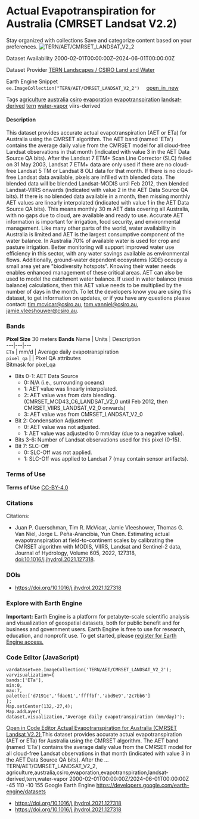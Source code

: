  
#  Actual Evapotranspiration for Australia (CMRSET Landsat V2.2) 
Stay organized with collections  Save and categorize content based on your preferences. 
![TERN/AET/CMRSET_LANDSAT_V2_2](https://developers.google.com/earth-engine/datasets/images/TERN/TERN_AET_CMRSET_LANDSAT_V2_2_sample.png) 

Dataset Availability
    2000-02-01T00:00:00Z–2024-06-01T00:00:00Z 

Dataset Provider
     [ TERN Landscapes / CSIRO Land and Water ](https://portal.tern.org.au/actual-evapotranspiration-australia-cmrset-algorithm/21915) 

Earth Engine Snippet
     `    ee.ImageCollection("TERN/AET/CMRSET_LANDSAT_V2_2")   ` [ open_in_new ](https://code.earthengine.google.com/?scriptPath=Examples:Datasets/TERN/TERN_AET_CMRSET_LANDSAT_V2_2) 

Tags
     [agriculture](https://developers.google.com/earth-engine/datasets/tags/agriculture) [australia](https://developers.google.com/earth-engine/datasets/tags/australia) [csiro](https://developers.google.com/earth-engine/datasets/tags/csiro) [evaporation](https://developers.google.com/earth-engine/datasets/tags/evaporation) [evapotranspiration](https://developers.google.com/earth-engine/datasets/tags/evapotranspiration) [landsat-derived](https://developers.google.com/earth-engine/datasets/tags/landsat-derived) [tern](https://developers.google.com/earth-engine/datasets/tags/tern) [water-vapor](https://developers.google.com/earth-engine/datasets/tags/water-vapor)
viirs-derived
#### Description
This dataset provides accurate actual evapotranspiration (AET or ETa) for Australia using the CMRSET algorithm. The AET band (named 'ETa') contains the average daily value from the CMRSET model for all cloud-free Landsat observations in that month (indicated with value 3 in the AET Data Source QA bits). After the Landsat 7 ETM+ Scan Line Corrector (SLC) failed on 31 May 2003, Landsat 7 ETM+ data are only used if there are no cloud-free Landsat 5 TM or Landsat 8 OLI data for that month. If there is no cloud-free Landsat data available, pixels are infilled with blended data. The blended data will be blended Landsat-MODIS until Feb 2012, then blended Landsat-VIIRS onwards (indicated with value 2 in the AET Data Source QA bits). If there is no blended data available in a month, then missing monthly AET values are linearly interpolated (indicated with value 1 in the AET Data Source QA bits). This means monthly 30 m AET data covering all Australia, with no gaps due to cloud, are available and ready to use.
Accurate AET information is important for irrigation, food security, and environmental management. Like many other parts of the world, water availability in Australia is limited and AET is the largest consumptive component of the water balance. In Australia 70% of available water is used for crop and pasture irrigation. Better monitoring will support improved water use efficiency in this sector, with any water savings available as environmental flows. Additionally, ground-water dependent ecosystems (GDE) occupy a small area yet are "biodiversity hotspots". Knowing their water needs enables enhanced management of these critical areas. AET can also be used to model the catchment water balance. If used in water balance (mass balance) calculations, then this AET value needs to be multiplied by the number of days in the month.
To let the developers know you are using this dataset, to get information on updates, or if you have any questions please contact: tim.mcvicar@csiro.au, tom.vanniel@csiro.au, jamie.vleeshouwer@csiro.au.
### Bands
**Pixel Size** 30 meters 
**Bands**
Name | Units | Description  
---|---|---  
`ETa` | mm/d | Average daily evapotranspiration  
`pixel_qa` |  | Pixel QA attributes  
Bitmask for pixel_qa
  * Bits 0-1: AET Data Source 
    * 0: N/A (i.e., surrounding oceans)
    * 1: AET value was linearly interpolated.
    * 2: AET value was from data blending. (CMRSET_MCD43_C6_LANDSAT_V2_0 until Feb 2012, then CMRSET_VIIRS_LANDSAT_V2_0 onwards)
    * 3: AET value was from CMRSET_LANDSAT_V2_0
  * Bit 2: Condensation Adjustment 
    * 0: AET value was not adjusted.
    * 1: AET value was adjusted to 0 mm/day (due to a negative value).
  * Bits 3-6: Number of Landsat observations used for this pixel (0-15). 
  * Bit 7: SLC-Off 
    * 0: SLC-Off was not applied.
    * 1: SLC-Off was applied to Landsat 7 (may contain sensor artifacts).

  
### Terms of Use
**Terms of Use**
[CC-BY-4.0](https://spdx.org/licenses/CC-BY-4.0.html)
### Citations
Citations:
  * Juan P. Guerschman, Tim R. McVicar, Jamie Vleeshower, Thomas G. Van Niel, Jorge L. Peña-Arancibia, Yun Chen. Estimating actual evapotranspiration at field-to-continent scales by calibrating the CMRSET algorithm with MODIS, VIIRS, Landsat and Sentinel-2 data, Journal of Hydrology, Volume 605, 2022, 127318, [doi:10.1016/j.jhydrol.2021.127318](https://doi.org/10.1016/j.jhydrol.2021.127318).


### DOIs
  * [ https://doi.org/10.1016/j.jhydrol.2021.127318 ](https://doi.org/10.1016/j.jhydrol.2021.127318)


### Explore with Earth Engine
**Important:** Earth Engine is a platform for petabyte-scale scientific analysis and visualization of geospatial datasets, both for public benefit and for business and government users. Earth Engine is free to use for research, education, and nonprofit use. To get started, please [register for Earth Engine access.](https://console.cloud.google.com/earth-engine)
### Code Editor (JavaScript)
```
vardataset=ee.ImageCollection('TERN/AET/CMRSET_LANDSAT_V2_2');
varvisualization={
bands:['ETa'],
min:0,
max:7,
palette:['d7191c','fdae61','ffffbf','abd9e9','2c7bb6']
};
Map.setCenter(132,-27,4);
Map.addLayer(
dataset,visualization,'Average daily evapotranspiration (mm/day)');
```
[ Open in Code Editor ](https://code.earthengine.google.com/?scriptPath=Examples:Datasets/TERN/TERN_AET_CMRSET_LANDSAT_V2_2)
[ Actual Evapotranspiration for Australia (CMRSET Landsat V2.2) ](https://developers.google.com/earth-engine/datasets/catalog/TERN_AET_CMRSET_LANDSAT_V2_2)
This dataset provides accurate actual evapotranspiration (AET or ETa) for Australia using the CMRSET algorithm. The AET band (named 'ETa') contains the average daily value from the CMRSET model for all cloud-free Landsat observations in that month (indicated with value 3 in the AET Data Source QA bits). After the …
TERN/AET/CMRSET_LANDSAT_V2_2, agriculture,australia,csiro,evaporation,evapotranspiration,landsat-derived,tern,water-vapor 
2000-02-01T00:00:00Z/2024-06-01T00:00:00Z
-45 110 -10 155 
Google Earth Engine
https://developers.google.com/earth-engine/datasets
  * [ https://doi.org/10.1016/j.jhydrol.2021.127318 ](https://doi.org/https://portal.tern.org.au/actual-evapotranspiration-australia-cmrset-algorithm/21915)
  * [ https://doi.org/10.1016/j.jhydrol.2021.127318 ](https://doi.org/https://developers.google.com/earth-engine/datasets/catalog/TERN_AET_CMRSET_LANDSAT_V2_2)


